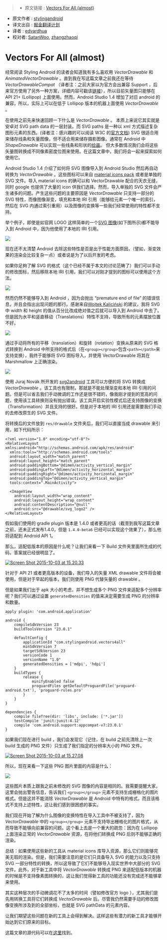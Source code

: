 >* 原文链接 : [Vectors For All (almost)](https://blog.stylingandroid.com/vectors-for-all-almost/)
* 原文作者 : [stylingandroid](https://blog.stylingandroid.com)
* 译文出自 : [掘金翻译计划](https://github.com/xitu/gold-miner)
* 译者 : [edvardhua](https://github.com/edvardHua)
* 校对者: [SatanWoo](https://github.com/SatanWoo), [zhangzhaoqi](https://github.com/joddiy)

# Vectors For All (almost)

经常阅读 Styling Android 的读者会知道我有多么喜欢用 _VectorDrawable_ 和 _AnimatedVectorDrawable_ 。直到我在写这篇文章之前我还在等待 _VectorDrawableCompat_ （译者注：之前大家以为官方会出兼容 Support ，后来官方使用了另外一种方案，详细内容可戳该[链接](http://blog.chengyunfeng.com/?p=836&utm_source=tuicool&utm_medium=referral)），所以目前矢量图只能够在 API 21+ (Lollipop) 上面使用。然而，Android Studio 1.4 增加了对旧 android 的兼容，所以，实际上可以在低于 Lollipop 版本的机器上面使用 _VectorDrawable_ 。

在使用之前先来快速回顾一下什么是 _VectorDrawable_ 。 本质上来说它其实就是安卓对 SVG path data 的一层封装。而 SVG paths 是一种以 xml 方式描述复杂图形元素的东西。(译者注：感兴趣的可以阅读 W3C 的[官方文档](http://www.w3school.com.cn/svg/svg_reference.asp)) SVG 很适合用来储存线条和矢量图像，但不适合用来储存摄影图像。通常在 Android 中 _ShapeDrawable_ 可以实现一些线条和形状的[绘画](https://blog.stylingandroid.com/more-vector-drawables-part-2/)。 但大多数情况我们会将这些矢量图转换成不同像素密度位图来使用。在这篇文章中，我们将会一起来探索如何使用它。

Android Studio 1.4 介绍了如何将 SVG 图像导入到 Android Studio 然后再自动转换为 _VectorDrawable_ 。这些图标可以来自 [material icons pack](https://www.google.com/design/icons/) 或者是单独的 SVG 文件。导入 material icons 的确可以和 VectorDrawable 配合的天衣无缝，同时 google 也提供了大量的 icon 供我们选择。然而，导入单独的 SVG 文件会产生诸多的问题。产生这些问题的主要原因是 _VectorDrawable_ 只支持一部分的 SVG 特性，而像图像渐变，填充和本地 IRI 引用（能够给元素一个唯一的索引，然后在 SVG 内通过索引重用）以及图像的变换等一些我们经常使用的特性都不支持。

举个例子，即使是如官网 LOGO 这样简单的一个[SVG 图像](http://www.w3.org/2009/08/svg-logos.html)(如下图所示)都不能导入到 Android 中，因为他使用了本地的 IRI 引用。

[![](http://ww2.sinaimg.cn/large/a490147fjw1f3qekctzbxj208c08cgm3.jpg)](https://blog.stylingandroid.com/wp-content/uploads/2015/10/svg_logo.svg)

现在还不太清楚 Android 去除这些特性是否是出于性能方面原因，（譬如，渐变效果的渲染会比较复杂一点）或者说是为了以后开发的考虑。

如果你足夠了解 SVG 的格式（这个已经不属于本文的讨论范畴了）我们可以手动的修改图标，然后移除本地 IRI 引用，我们可以对刚才提到的图标可以使用这个方法。

[![](http://ww3.sinaimg.cn/large/a490147fgw1f3qem0ozz1j208c08cgm3.jpg)](https://blog.stylingandroid.com/wp-content/uploads/2015/10/svg_logo2.svg)

然而仍然不能够导入到 Android ，因为会抛出 “premature end of file” 的错误信息，并且会指出出现问题的那行。感谢来自[Wojtek Kaliciński](https://plus.google.com/+WojtekKalicinski) 的建议，我将 SVG 中 width 和 height 的值从百分比改成绝对值之后就可以导入到 Android 中去了。但是因为水平和竖直移动（Translations）特性不支持，导致所有的元素摆放位置不好。

[![](http://ww2.sinaimg.cn/large/a490147fgw1f3qemjbtmwj208c08c3yh.jpg)](https://i1.wp.com/blog.stylingandroid.com/wp-content/uploads/2015/10/svg_logo2.png?ssl=1)

通过手动将所有的平移（translation）和旋转（rotation）变换从原来的 SVG 格式转换到 Android 中所支持的格式后（在`<group></group>`包含`<path></path>`来支持变换），我终于能够将 SVG 图标导入，并使用 VectorDrawable 将其在 Marshmallow 上正确渲染。

[![](http://ww3.sinaimg.cn/large/a490147fjw1f3qenekno5j208c069aa3.jpg)](https://i0.wp.com/blog.stylingandroid.com/wp-content/uploads/2015/10/SVGLogo.png?ssl=1)

使用 Juraj Novák 所开发的 [svg2android](http://inloop.github.io/svg2android/) 工具可以方便的将 SVG 转换成 _VectorDrawable_ 。该工具也有限制，那就是不能处理渐变和本地 IRI 引用的问题。但是可以省去我们手动微调的工作还是很不错的，像我刚才提到的宽高的问题，使用该工具转换则没有抛出错误。该工具开启实验性模式后还支持图像的变换（Transformation）并且支持的很好。但是对于本地的 IRI 引用还是需要我们手动的去修改原生的 SVG 文件。

将转换后的文件放到 `res/drawable` 文件夹后，我们可以直接当成 drawable 来引用，如下代码所示：


    <?xml version="1.0" encoding="utf-8"?>
    <RelativeLayout xmlns:android="http://schemas.android.com/apk/res/android"
      xmlns:tools="http://schemas.android.com/tools"
      android:layout_width="match_parent"
      android:layout_height="match_parent"
      android:paddingBottom="@dimen/activity_vertical_margin"
      android:paddingLeft="@dimen/activity_horizontal_margin"
      android:paddingRight="@dimen/activity_horizontal_margin"
      android:paddingTop="@dimen/activity_vertical_margin"
      tools:context=".MainActivity">

      <ImageView
        android:layout_width="wrap_content"
        android:layout_height="wrap_content"
        android:contentDescription="@null"
        android:src="@drawable/svg_logo2" />
    </RelativeLayout>

假如我们使用的 gradle plugin 版本是 1.4.0 或者更高的话（截至到我写这篇文章之前，还未正式发布1.4.0，但是 `1.4.0-beta6` 已经可以实现这个效果了），那么他将适配到 Android API 1。

那么，适配低版本的原因是什么呢？让我们来看一下 Build 文件夹里面所生成的代码，答案就已经很明显了。

[![Screen Shot 2015-10-03 at 15.20.33](https://i0.wp.com/blog.stylingandroid.com/wp-content/uploads/2015/10/Screen-Shot-2015-10-03-at-15.20.33.png?resize=386%2C509&ssl=1)](https://i0.wp.com/blog.stylingandroid.com/wp-content/uploads/2015/10/Screen-Shot-2015-10-03-at-15.20.33.png?ssl=1)

针对于 API 21 或者更高版本的设备，我们导入的矢量 XML drawable 文件将会被使用，但是对于早起的版本，我们则使用 PNG 代替矢量的 drawable 。

但是如果我们出于 apk 大小的考虑，并不想生成多个 PNG 文件来适配多个分辨率呢？我们可以通过设置 `generatedDensities` 的值来决定需要生成 PNG 的分辨率和数量。


    apply plugin: 'com.android.application'

    android {
        compileSdkVersion 23
        buildToolsVersion "23.0.1"

        defaultConfig {
            applicationId "com.stylingandroid.vectors4all"
            minSdkVersion 7
            targetSdkVersion 23
            versionCode 1
            versionName "1.0"
            generatedDensities = ['mdpi', 'hdpi']
        }
        buildTypes {
            release {
                minifyEnabled false
                proguardFiles getDefaultProguardFile('proguard-android.txt'), 'proguard-rules.pro'
            }
        }
    }

    dependencies {
        compile fileTree(dir: 'libs', include: ['*.jar'])
        testCompile 'junit:junit:4.12'
        compile 'com.android.support:appcompat-v7:23.0.1'
    }


如果我们现在进行 build ，我们会发现它（记住，在 build 之前先清除上一次 build 生成的 PNG 文件）只生成了我们指定的分辨率大小的 PNG 文件。

[![Screen Shot 2015-10-03 at 15.27.08](https://i0.wp.com/blog.stylingandroid.com/wp-content/uploads/2015/10/Screen-Shot-2015-10-03-at-15.27.08.png?resize=384%2C509&ssl=1)](https://i0.wp.com/blog.stylingandroid.com/wp-content/uploads/2015/10/Screen-Shot-2015-10-03-at-15.27.08.png?ssl=1)

所以，现在来看一下这些 PNG 图片里面的内容是什么：

[![](http://ww2.sinaimg.cn/large/a490147fgw1f3qeortzuwj208c08c3yh.jpg)](https://i1.wp.com/blog.stylingandroid.com/wp-content/uploads/2015/10/svg_logo2.png?ssl=1)

这些图片本质上跟我之前未修改的 SVG 图像的内容是相同的。我需要提醒大家，这里会抛出警告信息，告诉我们 `<group></group>`  元素不支持生成栅格化的图片格式。但是这并不能消除 _VectorDrawable_ 是 Android 中特有的格式，而且该格式不支持上述特性，这让我们感到很困惑的事实。

我们现在开始了解为什么图像的变换特性在导入工具中不被支持了，因为 _VectorDrawable_ 中的 `<group></group>` 元素不支持导出栅格化的图片格式，从而导致不能够向前兼容的问题。这个看上去是一个重大的疏忽：因为在 Lollipop 上面渲染正常的 _VectorDrawable_ 资源，在将他们转换成 PNG 后则不能够正确的渲染。

总结：如果使用这些新的工具从 material icons 库导入资源，那么它们则能够完美无瑕的渲染。但是，我们需要注意的是它们只具备导入 SVG 的能力以及只支持 SVG 一部分特性的转换，所以这导致了它们不能够导入现实世界中大部分的 SVG 文件。此外，对于新工具中将 _VectorDrawable_ 转换成 PNG 来适配低版本的机器的时候是不支持像素图转换的，这让我们觉得新工具的功能还没有完成还不能够拿来使用。

其实这种层次的手动微调花不了太多的时间（譬如修改官方 logo ），尤其我们是先用转换工具将它们转换成 _VectorDrawable_ 后。尽管我仍然需要手动的修改图像变换所涉及到的全部坐标，也就是 SVG pathData 的元素内容。

让我们期望这些问题在新的工具上会得到解决。这样这些有潜力的新工具才能够开始达到它们原来的目标。

这篇文章的源代码可以在[这里](https://github.com/StylingAndroid/Vectors4All/tree/master)找到。
